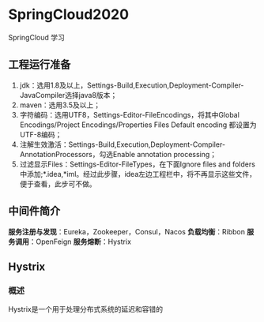 # SpringCloud2020
SpringCloud 学习
## 工程运行准备
1. jdk：选用1.8及以上，Settings-Build,Execution,Deployment-Compiler-JavaCompiler选择java8版本；
2. maven：选用3.5及以上；
3. 字符编码：选用UTF8，Settings-Editor-FileEncodings，将其中Global Encodings/Project Encodings/Properties Files Default encoding 都设置为UTF-8编码；
4. 注解生效激活：Settings-Build,Execution,Deployment-Compiler-AnnotationProcessors，勾选Enable annotation processing；
5. 过滤显示Files：Settings-Editor-FileTypes，在下面Ignore files and folders中添加;*.idea,*iml。经过此步骤，idea左边工程栏中，将不再显示这些文件，便于查看，此步可不做。
## 中间件简介
**服务注册与发现**：Eureka，Zookeeper，Consul，Nacos
**负载均衡**：Ribbon
**服务调用**：OpenFeign
**服务熔断**：Hystrix
## Hystrix
### 概述
Hystrix是一个用于处理分布式系统的延迟和容错的











